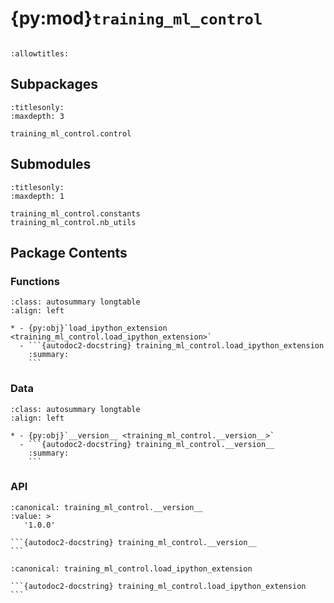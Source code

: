 # {py:mod}`training_ml_control`

```{py:module} training_ml_control
```

```{autodoc2-docstring} training_ml_control
:allowtitles:
```

## Subpackages

```{toctree}
:titlesonly:
:maxdepth: 3

training_ml_control.control
```

## Submodules

```{toctree}
:titlesonly:
:maxdepth: 1

training_ml_control.constants
training_ml_control.nb_utils
```

## Package Contents

### Functions

````{list-table}
:class: autosummary longtable
:align: left

* - {py:obj}`load_ipython_extension <training_ml_control.load_ipython_extension>`
  - ```{autodoc2-docstring} training_ml_control.load_ipython_extension
    :summary:
    ```
````

### Data

````{list-table}
:class: autosummary longtable
:align: left

* - {py:obj}`__version__ <training_ml_control.__version__>`
  - ```{autodoc2-docstring} training_ml_control.__version__
    :summary:
    ```
````

### API

````{py:data} __version__
:canonical: training_ml_control.__version__
:value: >
   '1.0.0'

```{autodoc2-docstring} training_ml_control.__version__
```

````

````{py:function} load_ipython_extension(ipython)
:canonical: training_ml_control.load_ipython_extension

```{autodoc2-docstring} training_ml_control.load_ipython_extension
```
````
